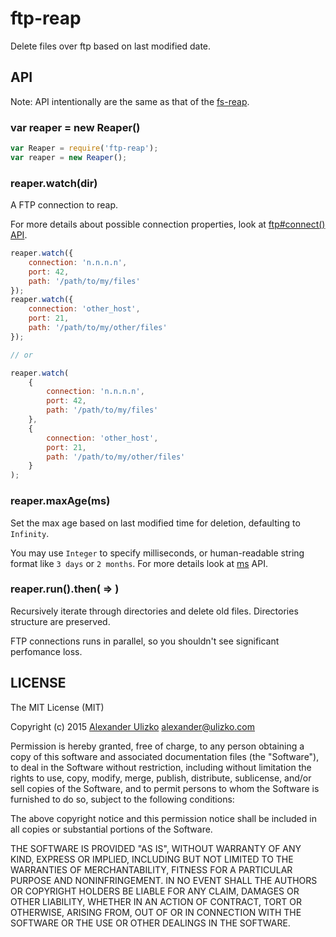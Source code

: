 # ftp-reap

Delete files over ftp based on last modified date.

## API

Note: API intentionally are the same as that of the [fs-reap][fs-reap-url].

### var reaper = new Reaper()

```js
var Reaper = require('ftp-reap');
var reaper = new Reaper();
```

### reaper.watch(dir)

A FTP connection to reap.

For more details about possible connection properties, look at [ftp#connect() API][ftp-url].

```js
reaper.watch({
    connection: 'n.n.n.n',
    port: 42,
    path: '/path/to/my/files'
});
reaper.watch({
    connection: 'other_host',
    port: 21,
    path: '/path/to/my/other/files'
});

// or

reaper.watch(
    {
        connection: 'n.n.n.n',
        port: 42,
        path: '/path/to/my/files'
    },
    {
        connection: 'other_host',
        port: 21,
        path: '/path/to/my/other/files'
    }
);
```

### reaper.maxAge(ms)

Set the max age based on last modified time for deletion, defaulting to `Infinity`.

You may use `Integer` to specify milliseconds, or human-readable string format like `3 days` or `2 months`.
For more details look at [ms][ms-url] API.

### reaper.run().then( => )

Recursively iterate through directories and delete old files.
Directories structure are preserved.

FTP connections runs in parallel, so you shouldn't see significant perfomance loss.

## LICENSE

The MIT License (MIT)

Copyright (c) 2015 [Alexander Ulizko][ulizko-url] [alexander@ulizko.com][mail-link]

Permission is hereby granted, free of charge, to any person obtaining a copy
of this software and associated documentation files (the "Software"), to deal
in the Software without restriction, including without limitation the rights
to use, copy, modify, merge, publish, distribute, sublicense, and/or sell
copies of the Software, and to permit persons to whom the Software is
furnished to do so, subject to the following conditions:

The above copyright notice and this permission notice shall be included in
all copies or substantial portions of the Software.

THE SOFTWARE IS PROVIDED "AS IS", WITHOUT WARRANTY OF ANY KIND, EXPRESS OR
IMPLIED, INCLUDING BUT NOT LIMITED TO THE WARRANTIES OF MERCHANTABILITY,
FITNESS FOR A PARTICULAR PURPOSE AND NONINFRINGEMENT. IN NO EVENT SHALL THE
AUTHORS OR COPYRIGHT HOLDERS BE LIABLE FOR ANY CLAIM, DAMAGES OR OTHER
LIABILITY, WHETHER IN AN ACTION OF CONTRACT, TORT OR OTHERWISE, ARISING FROM,
OUT OF OR IN CONNECTION WITH THE SOFTWARE OR THE USE OR OTHER DEALINGS IN
THE SOFTWARE.

[fs-reap-url]: https://www.npmjs.com/package/fs-reap
[ms-url]: https://www.npmjs.com/package/ms
[ftp-url]: https://www.npmjs.com/package/ftp#methods
[ulizko-url]: http://ulizko.com
[mail-link]: mailto:alexander@ulizko.com
